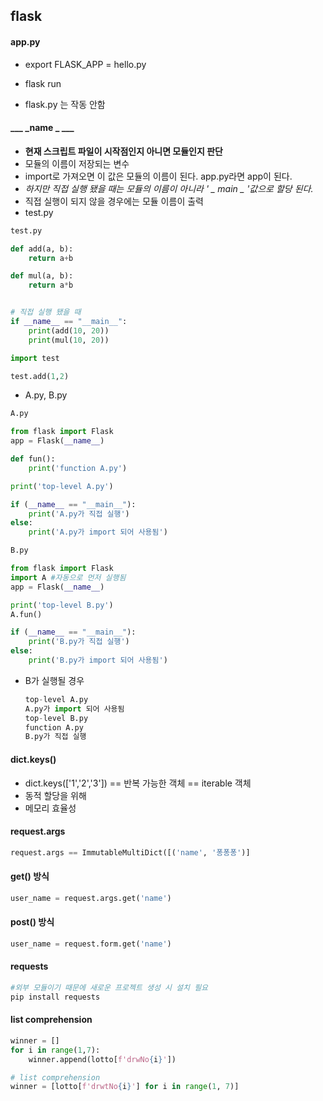 ## flask

####  app.py

- export FLASK_APP = hello.py 

- flask run

- flask.py  는 작동 안함

  

#### ___ _name _ ___

- __현재 스크립트 파일이 시작점인지 아니면 모듈인지 판단__
- 모듈의 이름이 저장되는 변수
- import로 가져오면 이 값은 모듈의 이름이 된다. app.py라면 app이 된다.
- __하지만 직접 실행 됐을 때는 모듈의 이름이 아니라 '_ _ main _ _'값으로 할당 된다.__
- 직접 실행이 되지 않을 경우에는 모듈 이름이 출력
- test.py

``` python
test.py

def add(a, b):
    return a+b

def mul(a, b):
    return a*b


# 직접 실행 됐을 때
if __name__ == "__main__":
    print(add(10, 20))
    print(mul(10, 20))
```

``` python 
import test

test.add(1,2)
```



- A.py, B.py

```python
A.py

from flask import Flask
app = Flask(__name__)

def fun():
    print('function A.py')

print('top-level A.py')

if (__name__ == "__main__"):
    print('A.py가 직접 실행')
else:
    print('A.py가 import 되어 사용됨')
```



```python
B.py

from flask import Flask
import A #자동으로 먼저 실행됨
app = Flask(__name__)

print('top-level B.py')
A.fun()

if (__name__ == "__main__"):
    print('B.py가 직접 실행')
else:
    print('B.py가 import 되어 사용됨')
```



- B가 실행될 경우 

  ```python
  top-level A.py
  A.py가 import 되어 사용됨
  top-level B.py
  function A.py
  B.py가 직접 실행
  ```



#### dict.keys()

- dict.keys(['1','2','3']) == 반복 가능한 객체 == iterable 객체
- 동적 할당을 위해
- 메모리 효율성



#### request.args

```python
request.args == ImmutableMultiDict([('name', '퐁퐁퐁')]
```





#### get() 방식

```python
user_name = request.args.get('name')
```



#### post() 방식

```python
user_name = request.form.get('name')
```



#### requests

```python
#외부 모듈이기 때문에 새로운 프로젝트 생성 시 설치 필요
pip install requests
```



#### list comprehension

```python
winner = []
for i in range(1,7):
	winner.append(lotto[f'drwNo{i}'])

# list comprehension
winner = [lotto[f'drwtNo{i}'] for i in range(1, 7)]

```